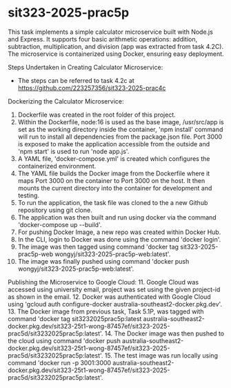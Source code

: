# sit323-2025-prac5p

This task implements a simple calculator microservice built with Node.js and Express. It supports four basic arithmetic operations: addition, subtraction, multiplication, and division (app was extracted from task 4.2C). The microservice is containerized using Docker, ensuring easy deployment.


Steps Undertaken in Creating Calculator Microservice:
- The steps can be referred to task 4.2c at https://github.com/223257356/sit323-2025-prac4c

Dockerizing the Calculator Microservice:
1. Dockerfile was created in the root folder of this project.
2. Within the Dockerfile, node:16 is used as the base image, /usr/src/app is set as the working directory inside the container, 'npm install' command will run to install all dependencies from the package.json file. Port 3000 is exposed to make the application accessible from the outside and 'npm start' is used to run 'node app.js'.
3. A YAML file, 'docker-compose.yml' is created which configures the containerized environment.
4. The YAML file builds the Docker image from the Dockerfile where it maps Port 3000 on the container  to Port 3000 on the host. It then mounts the current directory into the container for development and testing.
5. To run the application, the task file was cloned to the a new Github repository using git clone.
6. The application was then built and run using docker via the command 'docker-compose up --build'.
7. For pushing Docker Image, a new repo was created within Docker Hub.
8. In the CLI, login to Docker was done using the command 'docker login'.
9. The image was then tagged using command 'docker tag sit323-2025-prac5p-web wongyj/sit323-2025-prac5p-web:latest'.
10. The image was finally pushed using command 'docker push wongyj/sit323-2025-prac5p-web:latest'.

Publishing the Microservice to Google Cloud:
11. Google Cloud was accessed using university email, project was set using the given project-id as shown in the email.
12. Docker was authenticated with Google Cloud using 'gcloud auth configure-docker australia-southeast2-docker.pkg.dev'.
13. The Docker image from previous task, Task 5.1P, was tagged with command 'docker tag sit3232025prac5p:latest australia-southeast2-docker.pkg.dev/sit323-25t1-wong-87457ef/sit323-2025-prac5d/sit3232025prac5p:latest'.
14. The Docker image was then pushed to the cloud using command 'docker push australia-southeast2-docker.pkg.dev/sit323-25t1-wong-87457ef/sit323-2025-prac5d/sit3232025prac5p:latest'.
15. The test image was run locally using command 'docker run -p 3001:3000 australia-southeast2-docker.pkg.dev/sit323-25t1-wong-87457ef/sit323-2025-prac5d/sit3232025prac5p:latest'.
